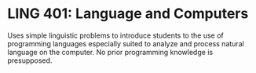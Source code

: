 # LING 401: Language and Computers

Uses simple linguistic problems to introduce students to the use of programming languages especially suited to analyze and process natural language on the computer. No prior programming knowledge is presupposed.